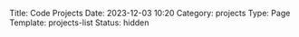 Title: Code Projects
Date: 2023-12-03 10:20
Category: projects
Type: Page
Template: projects-list
Status: hidden